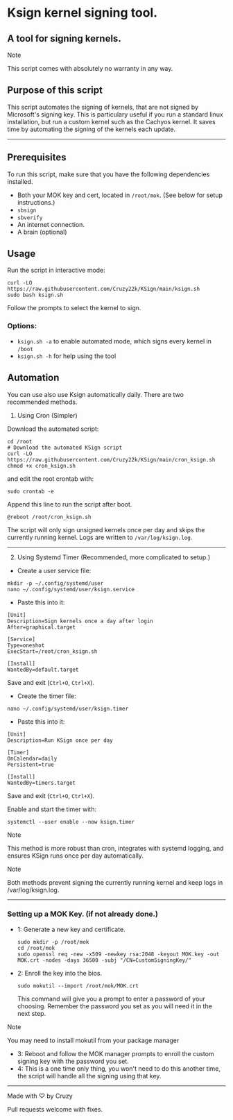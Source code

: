 # Ksign kernel signing tool.

## A tool for signing kernels.
> [!NOTE]
> This script comes with absolutely no warranty in any way.

## Purpose of this script
This script automates the signing of kernels, that are not signed by Microsoft's signing key. This is particulary useful if you run a standard linux installation, but run a custom kernel such as the Cachyos kernel. It saves time by automating the signing of the kernels each update.

----
    
## Prerequisites
To run this script, make sure that you have the following dependencies installed.
- Both your MOK key and cert, located in `/root/mok`. (See below for setup instructions.)
- `sbsign`
- `sbverify`
- An internet connection.
- A brain (optional)


## Usage

Run the script in interactive mode:

```
curl -LO https://raw.githubusercontent.com/Cruzy22k/KSign/main/ksign.sh
sudo bash ksign.sh
```
Follow the prompts to select the kernel to sign. 

### Options:
- `ksign.sh -a` to enable automated mode, which signs every kernel in `/boot`
- `ksign.sh -h` for help using the tool

## Automation

You can use also use Ksign automatically daily.
There are two recommended methods.

1. Using Cron (Simpler)

Download the automated script:

```
cd /root
# Download the automated KSign script
curl -LO https://raw.githubusercontent.com/Cruzy22k/KSign/main/cron_ksign.sh
chmod +x cron_ksign.sh
```
and edit the root crontab with:
```
sudo crontab -e
```
Append this line to run the script after boot.

```
@reboot /root/cron_ksign.sh
```

The script will only sign unsigned kernels once per day and skips the currently running kernel. Logs are written to `/var/log/ksign.log`.

----


2. Using Systemd Timer (Recommended, more complicated to setup.)
- Create a user service file:
```
mkdir -p ~/.config/systemd/user
nano ~/.config/systemd/user/ksign.service

```

- Paste this into it:
```
[Unit]
Description=Sign kernels once a day after login
After=graphical.target

[Service]
Type=oneshot
ExecStart=/root/cron_ksign.sh

[Install]
WantedBy=default.target
```
Save and exit (`Ctrl+O`, `Ctrl+X`).
- Create the timer file: 
```
nano ~/.config/systemd/user/ksign.timer
```
- Paste this into it:
```
[Unit]
Description=Run KSign once per day

[Timer]
OnCalendar=daily
Persistent=true

[Install]
WantedBy=timers.target
```
Save and exit (`Ctrl+O`, `Ctrl+X`).

Enable and start the timer with:
```
systemctl --user enable --now ksign.timer
```
> [!NOTE]  
> This method is more robust than cron, integrates with systemd logging, and ensures KSign runs once per day automatically.

> [!NOTE]
>Both methods prevent signing the currently running kernel and keep logs in /var/log/ksign.log.
----
### Setting up a MOK Key. (if not already done.)

- 1: 
    Generate a new key and certificate.
    ```
    sudo mkdir -p /root/mok
    cd /root/mok
    sudo openssl req -new -x509 -newkey rsa:2048 -keyout MOK.key -out MOK.crt -nodes -days 36500 -subj "/CN=CustomSigningKey/"
    ```
- 2:
    Enroll the key into the bios.
    ```
    sudo mokutil --import /root/mok/MOK.crt
    ```
    This command will give you a prompt to enter a password of your choosing.
    Remember the password you set as you will need it in the next step.

> [!NOTE]  
> You may need to install mokutil from your package manager
- 3: 
    Reboot and follow the MOK manager prompts to enroll the custom signing key with the password you set.
- 4:
    This is a one time only thing, you won't need to do this another time, the script will handle all the signing using that key.


----
Made with ♡ by Cruzy

Pull requests welcome with fixes. 
